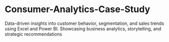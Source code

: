 # Consumer-Analytics-Case-Study
Data-driven insights into customer behavior, segmentation, and sales trends using Excel and Power BI. Showcasing business analytics, storytelling, and strategic recommendations
